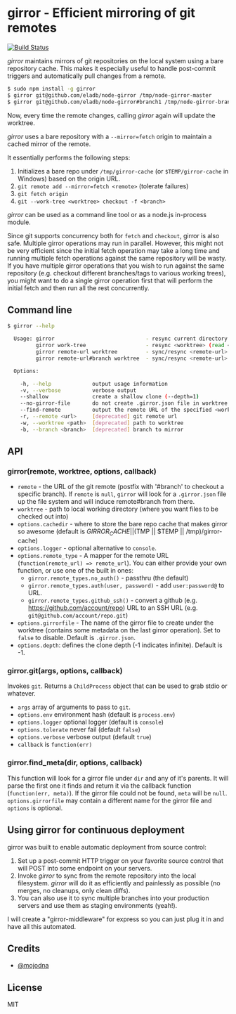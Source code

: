 # girror - Efficient mirroring of git remotes #

[![Build Status](https://secure.travis-ci.org/eladb/node-girror.png?branch=master)](http://travis-ci.org/eladb/node-girror)

_girror_ maintains mirrors of git repositories on the local system using a bare repository cache.
This makes it especially useful to handle post-commit triggers and automatically pull changes from a remote.

```bash
$ sudo npm install -g girror
$ girror git@github.com/eladb/node-girror /tmp/node-girror-master
$ girror git@github.com/eladb/node-girror#branch1 /tmp/node-girror-branch1
```

Now, every time the remote changes, calling _girror_ again will update the worktree.

_girror_ uses a bare repository with a `--mirror=fetch` origin to maintain a cached mirror of the remote.

It essentially performs the following steps:

 1. Initializes a bare repo under `/tmp/girror-cache` (or `$TEMP/girror-cache` in Windows) based on the origin URL.
 2. `git remote add --mirror=fetch <remote>` (tolerate failures)
 3. `git fetch origin`
 4. `git --work-tree <worktree> checkout -f <branch>`

_girror_ can be used as a command line tool or as a node.js in-process module.

Since git supports concurrency both for `fetch` and `checkout`, girror is also safe. Multiple girror operations may run in parallel.
However, this might not be very efficient since the initial fetch operation may take a long time and running multiple fetch operations against the same repository
will be wasty. If you have multiple girror operations that you wish to run against the same repository (e.g. checkout different branches/tags to various working
trees), you might want to do a single girror operation first that will perform the initial fetch and then run all the rest concurrently.

## Command line ##

```bash
$ girror --help

  Usage: girror                             - resync current directory (read <remote-url> and <branch> from .girror.json)
         girror work-tree                   - resync <worktree> (read <remote-url> and <branch> from .girror.json)
         girror remote-url worktree         - sync/resync <remote-url> into <worktree> and checkout "master"
         girror remote-url#branch worktree  - sync/resync <remote-url> into <worktree> and checkout <branch>

  Options:

    -h, --help             output usage information
    -v, --verbose          verbose output
    --shallow              create a shallow clone (--depth=1)
    --no-girror-file       do not create .girror.json file in worktree
    --find-remote          output the remote URL of the specified <worktree>, if a girror file can be found
    -r, --remote <url>     [deprecated] git remote url
    -w, --worktree <path>  [deprecated] path to worktree
    -b, --branch <branch>  [deprecated] branch to mirror

```

## API ##

### girror(remote, worktree, options, callback) ###

 * `remote` - the URL of the git remote (postfix with '#branch' to checkout a specific branch). 
    If `remote` is `null`, `girror` will look for a `.girror.json` file up the file system and will induce remote#branch from there.
 * `worktree` - path to local working directory (where you want files to be checked out into)
 * `options.cachedir` - where to store the bare repo cache that makes girror so awesome (default is $GIRROR_CACHE || ($TMP || $TEMP || /tmp)/girror-cache)
 * `options.logger` - optional alternative to `console`.
 * `options.remote_type` - A mapper for the remote URL (`function(remote_url) => remote_url`).
   You can either provide your own function, or use one of the built in ones:
   * `girror.remote_types.no_auth()` - passthru (the default)
   * `girror.remote_types.auth(user, password)` - add `user:password@` to URL.
   * `girror.remote_types.github_ssh()` - convert a github (e.g. https://github.com/account/repo) URL to an 
     SSH URL (e.g. `git@github.com/account/repo.git`)
 * `options.girrorfile` - The name of the girror file to create under the worktree (contains some metadata on the last girror operation). Set to `false` to disable. Default is `.girror.json`.
 * `options.depth`: defines the clone depth (-1 indicates infinite). Default is -1.

### girror.git(args, options, callback) ###

Invokes `git`. Returns a `ChildProcess` object that can be used to grab stdio or whatever.

 * `args` array of arguments to pass to `git`.
 * `options.env` environment hash (default is `process.env`)
 * `options.logger` optional logger (default is `console`)
 * `options.tolerate` never fail (default `false`)
 * `options.verbose` verbose output (default `true`)
 * `callback` is `function(err)`

### girror.find_meta(dir, options, callback) ###

This function will look for a girror file under `dir` and any of it's parents. It will parse the first one it finds and return it via the callback function (`function(err, meta)`). If the girror file could not be found, `meta` will be `null`.
`options.girrorfile` may contain a different name for the girror file and `options` is optional.

## Using girror for continuous deployment ##

girror was built to enable automatic deployment from source control:

 1. Set up a post-commit HTTP trigger on your favorite source control that will POST into some endpoint on your servers.
 2. Invoke _girror_ to sync from the remote repository into the local filesystem. _girror_ will do it as efficiently and painlessly as possible (no merges, no cleanups, only clean diffs).
 3. You can also use it to sync multiple branches into your production servers and use them as staging environments (yeah!).

I will create a "girror-middleware" for express so you can just plug it in and have all this automated.

## Credits ##

 * [@mojodna](https://github.com/mojodna)

## License ##

MIT
